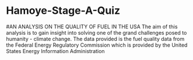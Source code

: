 # Hamoye-Stage-A-Quiz
#AN ANALYSIS ON THE QUALITY OF FUEL IN THE USA
The aim of this analysis is to gain insight into solving one of the grand challenges posed to humanity - climate change.
The data provided is the fuel quality data from the Federal Energy Regulatory Commission which is provided by the United States Energy Information Administration
